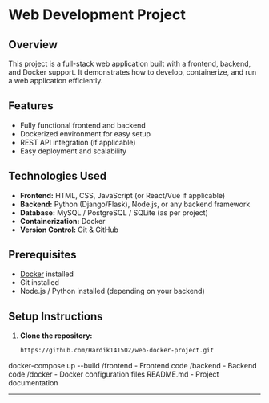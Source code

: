 # Web Development Project

## Overview
This project is a full-stack web application built with a frontend, backend, and Docker support. It demonstrates how to develop, containerize, and run a web application efficiently.

## Features
- Fully functional frontend and backend
- Dockerized environment for easy setup
- REST API integration (if applicable)
- Easy deployment and scalability

## Technologies Used
- **Frontend:** HTML, CSS, JavaScript (or React/Vue if applicable)
- **Backend:** Python (Django/Flask), Node.js, or any backend framework
- **Database:** MySQL / PostgreSQL / SQLite (as per project)
- **Containerization:** Docker
- **Version Control:** Git & GitHub

## Prerequisites
- [Docker](https://www.docker.com/) installed
- Git installed
- Node.js / Python installed (depending on your backend)

## Setup Instructions
1. **Clone the repository:**
   ```bash
   https://github.com/Hardik141502/web-docker-project.git
docker-compose up --build
/frontend   - Frontend code
/backend    - Backend code
/docker     - Docker configuration files
README.md   - Project documentation


---



